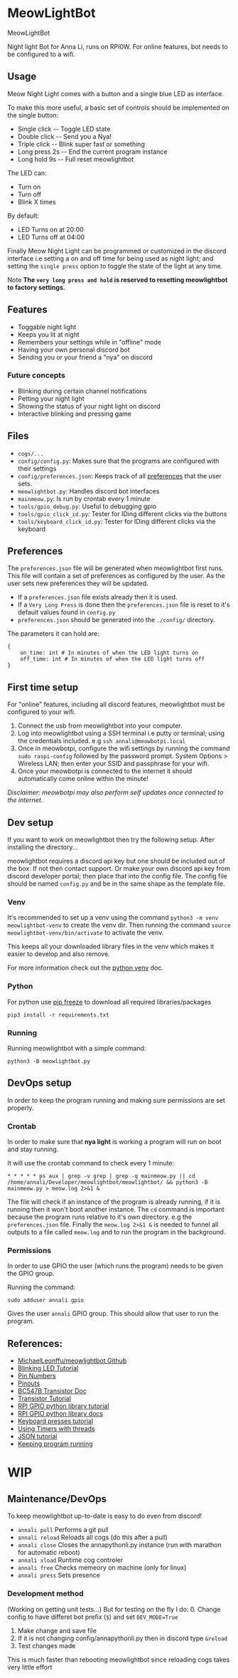 # MeowLightBot
MeowLightBot

Night light Bot for Anna Li, runs on RPI0W. For online features, bot needs to be configured to a wifi.

## Usage

Meow Night Light comes with a button and a single blue LED as interface.

To make this more useful, a basic set of controls should be implemented on the single button:

* Single click  -- Toggle LED state
* Double click  -- Send you a Nya!
* Triple click  -- Blink super fast or something
* Long press 2s -- End the current program instance
* Long hold  9s -- Full reset meowlightbot

The LED can:

* Turn on
* Turn off
* Blink X times

By default:

* LED Turns on at 20:00
* LED Turns off at 04:00

Finally Meow Night Light can be programmed or customized in the discord interface
i.e setting a on and off time for being used as night light; and setting the `single press`
option to toggle the state of the light at any time.

Note **The `very long press and hold` is reserved to resetting meowlightbot to factory settings.**

## Features

* Toggable night light
* Keeps you lit at night
* Remembers your settings while in "offline" mode
* Having your own personal discord bot
* Sending you or your friend a "nya" on discord

### Future concepts

* Blinking during certain channel notifications
* Petting your night light
* Showing the status of your night light on discord
* Interactive blinking and pressing game

## Files

* `cogs/...`
* `config/config.py`:           Makes sure that the programs are configured with their settings
* `config/preferences.json`:    Keeps track of all [preferences](#preferences) that the user sets.
* `meowlightbot.py`:            Handles discord bot interfaces
* `mainmeow.py`:                Is run by crontab every 1 minute
* `tools/gpio_debug.py`:        Useful to debugging gpio
* `tools/gpio_click_id.py`:     Tester for IDing different clicks via the buttons
* `tools/keyboard_click_id.py`: Tester for IDing different clicks via the keyboard

## Preferences

The `preferences.json` file will be generated when meowlightbot first runs. This file will contain
a set of preferences as configured by the user. As the user sets new preferences they will be updated.

* If a `preferences.json` file exists already then it is used.
* If a `Very Long Press` is done then the `preferences.json` file is reset to it's default values found in `config.py`
* `preferences.json` should be generated into the `./config/` directory.

The parameters it can hold are:

	{
		on_time: int # In minutes of when the LED light turns on
		off_time: int # In minutes of when the LED light turns off
	}

## First time setup

For "online" features, including all discord features, meowlightbot must be configured to your wifi.

1. Connect the usb from meowlightbot into your computer.
2. Log into meowlightbot using a SSH terminal i.e putty or terminal; using the credentials included. e.g `ssh annali@meowbotpi.local`
3. Once in meowbotpi, configure the wifi settings by running the command `sudo raspi-config` followed by the password prompt.
System Options > Wireless LAN; then enter your SSID and passphrase for your wifi.
4. Once your meowbotpi is connected to the internet it should automatically come online within the minute!

*Disclaimer: meowbotpi may also perform self updates once connected to the internet.*

## Dev setup

If you want to work on meowlightbot then try the following setup. After installing the directory...

meowlightbot requires a discord api key but one should be included out of the box. If not then contact support.
Or make your own discord api key from discord developer portal; then place that into the config file. The config
file should be named `config.py` and be in the same shape as the template file.

### Venv

It's recommended to set up a venv using the command `python3 -m venv meowlightbot-venv` to create the venv dir.
Then running the command `source meowlightbot-venv/bin/activate` to activate the venv.

This keeps all your downloaded library files in the venv which makes it easier to develop and also remove.

For more information check out the [python venv](https://packaging.python.org/en/latest/guides/installing-using-pip-and-virtual-environments/) doc.

### Python

For python use [pip freeze](https://pip.pypa.io/en/stable/reference/pip_freeze/) to download all required libraries/packages

`pip3 install -r requirements.txt`

### Running

Running meowlightbot with a simple command:

`python3 -B meowlightbot.py`

## DevOps setup

In order to keep the program running and making sure permissions are set properly.

### Crontab

In order to make sure that **nya light** is working a program will run on boot and stay running.

It will use the crontab command to check every 1 minute:

	* * * * * ps aux | grep -v grep | grep -q mainmeow.py || cd /home/annali/Developer/meowlightbot/meowlightbot/ && python3 -B mainmeow.py > meow.log 2>&1 &

The file will check if an instance of the program is already running, if it is running then
it won't boot another instance. The `cd` command is important because the program runs relative
to it's own directory. e.g the `preferences.json` file. Finally the `meow.log 2>&1 &` is needed
to funnel all outputs to a file called `meow.log` and to run the program in the background.

### Permissions

In order to use GPIO the user (which runs the program) needs to be given the GPIO group.

Running the command:

	sudo adduser annali gpio

Gives the user `annali` GPIO group. This should allow that user to run the program.

## References:

* [MichaelLeonffu/meowlightbot Github](https://github.com/MichaelLeonffu/meowlightbot)
* [Blinking LED Tutorial](https://raspberrypihq.com/making-a-led-blink-using-the-raspberry-pi-and-python/)
* [Pin Numbers](https://raspberrypihq.com/wp-content/uploads/2018/01/a-and-b-physical-pin-numbers.png)
* [Pinouts](https://pinout.xyz)
* [BC547B Transistor Doc](https://www.farnell.com/datasheets/410427.pdf)
* [Transistor Tutorial](https://www.dummies.com/article/technology/electronics/circuitry/electronics-components-use-a-transistor-as-a-switch-180034)
* [RPI GPIO python library tutorial](https://raspi.tv/2013/how-to-use-interrupts-with-python-on-the-raspberry-pi-and-rpi-gpio-part-2)
* [RPI GPIO python library docs](https://sourceforge.net/p/raspberry-gpio-python/wiki)
* [Keyboard presses tutorial](https://www.delftstack.com/howto/python/python-detect-keypress/)
* [Using Timers with threads](https://www.codespeedy.com/call-a-function-after-some-interval-in-python/)
* [JSON tutorial](https://www.geeksforgeeks.org/reading-and-writing-json-to-a-file-in-python/)
* [Keeping program running](https://stackoverflow.com/questions/298760/how-to-make-sure-an-application-keeps-running-on-linux)

# WIP

## Maintenance/DevOps

To keep meowlightbot up-to-date is easy to do even from discord!

* `annali pull` Performs a git pull
* `annali reload` Reloads all cogs (do this after a pull)
* `annali close` Closes the annapythonli.py instance (run with marathon for automatic reboot)
* `annali xload` Runtime cog controler
* `annali free` Checks memeory on machine (only for linux)
* `annali press` Sets presence

### Development method

(Working on getting unit tests...) But for testing on the fly I do:
0. Change config to have differet bot prefix (`$`) and set `DEV_MODE=True`
1. Make change and save file
2. If it is not changing config/annapythonli.py then in discord type `&reload`
3. Test changes made

This is much faster than rebooting meowlightbot since reloading cogs takes very little effort
